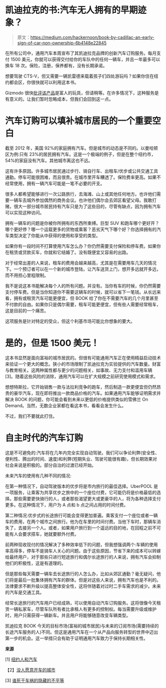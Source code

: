 # 凯迪拉克的书:汽车无人拥有的早期迹象？

> 原文：<https://medium.com/hackernoon/book-by-cadillac-an-early-sign-of-car-non-ownership-6b4148e22845>

在所有公司中，通用汽车本周宣布了其凯迪拉克品牌的创新汽车订购服务。每月支付 1500 美元，你就可以获得交付给你的车队中的任何一辆车，并且一年最多可以换车 18 次。保险，注册，保养都有，没有长期承诺。

想要驾驶 CTS-V，但又需要一辆凯雷德来载着孩子们四处游玩吗？如果你住在纽约都会区，你很快就可以利用这本书。

Gizmodo 很快[批评该产品](http://gizmodo.com/cadillac-has-an-very-fancy-car-subscription-plan-for-ve-1790812714?utm_campaign=socialflow_gizmodo_facebook&utm_source=gizmodo_facebook&utm_medium=socialflow)是富人的玩具，但请稍等。在许多情况下，这种服务是有意义的。让我们暂时忽略成本，但我们会回到这一点。

# 汽车订购可以填补城市居民的一个重要空白

截至 2012 年，美国 92%的家庭拥有汽车。但是城市的动态是不同的。以曼哈顿区为例:只有 23%的居民拥有汽车。这是一个极端的例子，但是在整个纽约市，54%的家庭没有汽车。其他城市离这也不远。

这有许多原因。许多城市居民通过步行、骑自行车、出租车/优步或公共交通工具通勤。停车可能很困难，而且很贵。在城市里开车糟透了。保险费率更高。如果不经常使用，拥有一辆汽车可能是一笔不必要的开支。

很多人都希望能够进行一次公路旅行，去海滩、山上或其他任何地方。也许他们需要一辆车去城外参加偶然的商务会议。也许他们偶尔会去郊区看望父母。我敢打赌，很大一部分城市居民持有汽车只是为了这些目的，尽管有缺点，因为拥有汽车可以实现这种访问。

拥有一辆车的问题是你被你所拥有的东西所束缚。巨型 SUV 和跑车哪个更好开？哪个更好停？哪一个运载更多的货物或乘客？恶劣天气下哪个好？你选择拥有的汽车类型决定了你能从中获得的使用和享受的类型。

如果你有一段时间不打算使用汽车怎么办？你仍然需要支付保险和停车费。如果你在租赁或贷款买车，你就和它结婚了。没有既便宜又容易的出路。

对于经常出差的人来说，租车的费用会越来越高，尤其是在需要用车几天的情况下。一个预订者可以在一个新的城市登陆，让汽车送货上门，想开多远就开多远，而不用担心里程限制。

我不是说这本书能解决每个人的所有问题。并没有。当你有车的时候，你仍然需要支付停车费。但是当你知道你不需要这辆车的时候，就可以省下一笔钱。从长远来看，拥有或租赁汽车可能更便宜，但 BOOK 给了你在不需要汽车的几个月里甚至不付款的自由。如果你只是偶尔需要，租车可能更便宜，但有些人需要经常租车，这是目前的一个痛苦。

这项服务是针对特定的受众，但这个利基市场可能比你想象的要大。

# 是的，但是 1500 美元！

这本书显然是面向富裕的城市居民的。但很有可能通用汽车正在使用精益启动技术来验证一个更大的概念。狭小的市场限制了凯迪拉克为实验提供的汽车数量。财富与教育相关。这两种属性都与更少的问题相关，如事故、无力支付和滥用车辆[3]。随着这些风险的消除，通用汽车可以在扩大规模之前研究使用模式和需求。

想想特斯拉，它开始销售一款与法拉利竞争的跑车，然后制造一款更便宜但仍然昂贵的豪华汽车，现在即将推出一款商品价格的汽车。如果通用汽车能够证明需求并解决 BOOK 的问题，你可能会看到未来以更低的价格提供类似的雪佛兰 On Demand。当然，无数企业家都在看这本书，看看会发生什么。

不过，我们不要就此打住。

# 自主时代的汽车订购

这是不可避免的:汽车将在几年内完全实现自动驾驶。我们可以争论利弊(安全性、便利性、腾出的时间、速度)和利弊(短期失业、驾驶可能很有趣)，但长期效果对社会来说是积极的。部分自治的过渡已经开始。

未来汽车的使用有几种不同的情况:

在第一种情况下，自动驾驶版本的优步将是市内旅行的最佳选择。UberPOOL 是一项服务，让乘客为共享优步之旅中的一个座位付费，它可能仍将是价格最低的选择。那些需要更快骑行的人，或者那些渴望更大或更豪华的人，将为各种选择支付更多。在这种情况下，用户为 A 点和 b 点之间占用的时间付费。

第二种情况:优步式的长途旅行可能会变得更加普遍。乘客支付一个座位或者一辆车的费用，在两个城市之间旅行。他为在车里的时间付费。当他下车时，那辆车消失了，去接另一个人。或者，如果用户旅行到一个遥远的目的地，在回程之前不可能有人会要求搭车，她就要额外付费。

前两种现收现付的情况解决了多种效率低下的问题，但我想强调两个:车辆的使用率高得多，停车不是骑车人关心的问题。由于这些原因，节省下来的成本可以转嫁给最终用户，对于那些只进行短途旅行和偶尔长途旅行的人来说，拥有汽车会抑制他们的积极性，这是有道理的。

但是那些每天需要一辆车去长途旅行的人怎么办，比如从郊区通勤？毫无疑问，他们将是最后一批集体拥有汽车的群体。但是对这些人来说，拥有汽车也是不利的。法律要求不断升级以提高整体安全性，这将伴随着对过时二手车需求的减少。未来的汽车是交通工具。

经常长途旅行的汽车用户已经成熟，可以使用自动汽车订购服务。这将很像今天租赁一辆私家车，尽管车队所有者比承租人有更多的控制权。每当需要升级或维护时，用户只需获得一辆新车。并且用户将能够随意改变车辆类型。

凯迪拉克 BOOK 今天的目标市场(富裕的城市居民)与未来的订阅市场(需要持续的长途汽车服务的人)不同。但这是通用汽车在一个从产品向服务转型的世界中迈出第一步的机会。这一举措只会有助于证明通用汽车致力于保持长期相关性。

**来源**

[1] [纽约人和汽车](http://www.nycedc.com/blog-entry/new-yorkers-and-cars)

【2】[没人愿意开车的城市](http://www.usatoday.com/story/money/cars/2015/02/14/247-wall-st-cities-no-one-wants-drive/23363835/)

[3] [谁死于车祸的隐藏的不平等](https://www.washingtonpost.com/news/wonk/wp/2015/10/01/the-hidden-inequality-of-who-dies-in-car-crashes/?utm_term=.13745b46655b)